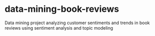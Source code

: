 # data-mining-book-reviews
Data mining project analyzing customer sentiments and trends in book reviews using sentiment analysis and topic modeling
